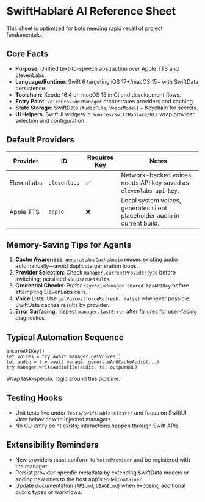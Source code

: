 # SwiftHablaré AI Reference Sheet

This sheet is optimized for bots needing rapid recall of project fundamentals.

## Core Facts

- **Purpose**: Unified text-to-speech abstraction over Apple TTS and ElevenLabs.
- **Language/Runtime**: Swift 6 targeting iOS 17+/macOS 15+ with SwiftData persistence.
- **Toolchain**: Xcode 16.4 on macOS 15 in CI and development flows.
- **Entry Point**: `VoiceProviderManager` orchestrates providers and caching.
- **State Storage**: SwiftData (`AudioFile`, `VoiceModel`) + Keychain for secrets.
- **UI Helpers**: SwiftUI widgets in `Sources/SwiftHablare/UI/` wrap provider selection and configuration.

## Default Providers

| Provider | ID | Requires Key | Notes |
| --- | --- | --- | --- |
| ElevenLabs | `elevenlabs` | ✅ | Network-backed voices, needs API key saved as `elevenlabs-api-key`. |
| Apple TTS | `apple` | ❌ | Local system voices, generates silent placeholder audio in current build. |

## Memory-Saving Tips for Agents

1. **Cache Awareness**: `generateAndCacheAudio` reuses existing audio automatically—avoid duplicate generation loops.
2. **Provider Selection**: Check `manager.currentProviderType` before switching; persisted via `UserDefaults`.
3. **Credential Checks**: Prefer `KeychainManager.shared.hasAPIKey` before attempting ElevenLabs calls.
4. **Voice Lists**: Use `getVoices(forceRefresh: false)` whenever possible; SwiftData caches results by provider.
5. **Error Surfacing**: Inspect `manager.lastError` after failures for user-facing diagnostics.

## Typical Automation Sequence

```
ensureAPIKey()
let voices = try await manager.getVoices()
let audio = try await manager.generateAndCacheAudio(...)
try manager.writeAudioFile(audio, to: outputURL)
```

Wrap task-specific logic around this pipeline.

## Testing Hooks

- Unit tests live under `Tests/SwiftHablareTests/` and focus on SwiftUI view behavior with injected managers.
- No CLI entry point exists; interactions happen through Swift APIs.

## Extensibility Reminders

- New providers must conform to `VoiceProvider` and be registered with the manager.
- Persist provider-specific metadata by extending SwiftData models or adding new ones to the host app's `ModelContainer`.
- Update documentation (`API.md`, `USAGE.md`) when exposing additional public types or workflows.
